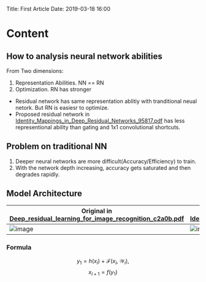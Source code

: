 Title: First Article
Date: 2019-03-18 16:00

# Content
## How to analysis neural network abilities 
From Two dimensions: 
1. Representation Abilities. NN == RN
2. Optimization. RN has stronger 

- Residual network has same representation ablitiy with tranditional neual netork. But RN is easiesr to optimize.  
- Proposed residual network in [Identity_Mappings_in_Deep_Residual_Networks_95817.pdf](../media/Identity_Mappings_in_Deep_Residual_Networks_95817.pdf) has less representional ability than gating and 1x1 convolutional shortcuts.

## Problem on traditional NN
1. Deeper neural networks are more difficult(Accuracy/Efficiency) to train.
2. With the network depth increasing, accuracy gets saturated and then degrades rapidly.

## Model Architecture
|Original in [Deep_residual_learning_for_image_recognition_c2a0b.pdf](../media/Deep_residual_learning_for_image_recognition_c2a0b.pdf)|Proposed in [Identity_Mappings_in_Deep_Residual_Networks_95817.pdf](../media/Identity_Mappings_in_Deep_Residual_Networks_95817.pdf)|
|---------------------------------------------------------|---------------------------------------|
|![image]({static}/media/original_image.png)| ![image]({static}/media/full_pre.png)|

### Formula
$$y_{1} = h(x_{l}) + \mathcal F(x_{l}, \mathcal W_{l}), $$
$$x_{l+1} = f(y_{1})$$